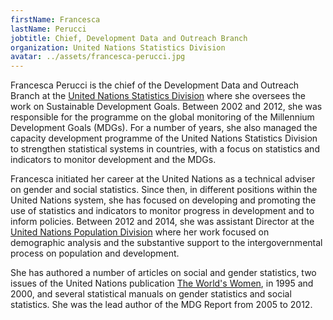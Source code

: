 ```yaml
---
firstName: Francesca
lastName: Perucci
jobtitle: Chief, Development Data and Outreach Branch
organization: United Nations Statistics Division
avatar: ../assets/francesca-perucci.jpg
---
```


Francesca Perucci is the chief of the Development Data and Outreach Branch at
the [United Nations Statistics Division](https://unstats.un.org/) where she
oversees the work on Sustainable Development Goals. Between 2002 and 2012, she
was responsible for the programme on the global monitoring of the Millennium
Development Goals (MDGs). For a number of years, she also managed the capacity
development programme of the United Nations Statistics Division to strengthen
statistical systems in countries, with a focus on statistics and indicators to
monitor development and the MDGs.

Francesca initiated her career at the United Nations as a technical adviser on
gender and social statistics. Since then, in different positions within the
United Nations system, she has focused on developing and promoting the use of
statistics and indicators to monitor progress in development and to inform
policies. Between 2012 and 2014, she was assistant Director at the
[United Nations Population Division](https://www.un.org/en/development/desa/population/index.asp)
where her work focused on demographic analysis and the substantive support to
the intergovernmental process on population and development.

She has authored a number of articles on social and gender statistics, two
issues of the United Nations publication
[The World's Women](https://unstats.un.org/unsd/demographic-social/products/worldswomen/index.cshtml),
in 1995 and 2000, and several statistical manuals on gender statistics and
social statistics. She was the lead author of the MDG Report from 2005 to 2012.
